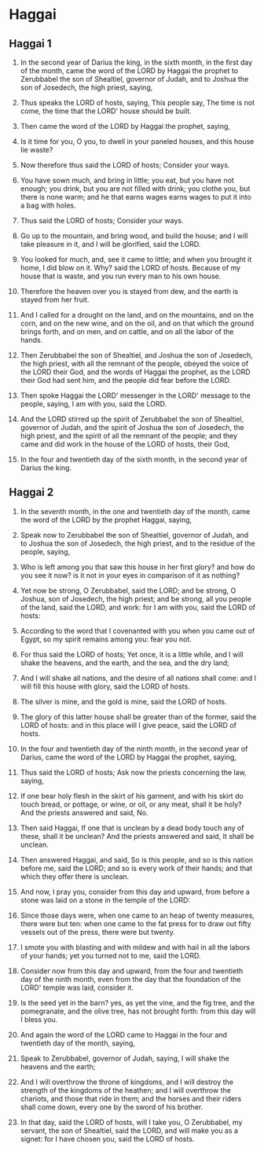 # Haggai

## Haggai 1

1. In the second year of Darius the king, in the sixth month, in the first day of the month, came the word of the LORD by Haggai the prophet to Zerubbabel the son of Shealtiel, governor of Judah, and to Joshua the son of Josedech, the high priest, saying,

2. Thus speaks the LORD of hosts, saying, This people say, The time is not come, the time that the LORD' house should be built.

3. Then came the word of the LORD by Haggai the prophet, saying,

4. Is it time for you, O you, to dwell in your paneled houses, and this house lie waste?

5. Now therefore thus said the LORD of hosts; Consider your ways.

6. You have sown much, and bring in little; you eat, but you have not enough; you drink, but you are not filled with drink; you clothe you, but there is none warm; and he that earns wages earns wages to put it into a bag with holes.

7. Thus said the LORD of hosts; Consider your ways.

8. Go up to the mountain, and bring wood, and build the house; and I will take pleasure in it, and I will be glorified, said the LORD.

9. You looked for much, and, see it came to little; and when you brought it home, I did blow on it. Why? said the LORD of hosts. Because of my house that is waste, and you run every man to his own house.

10. Therefore the heaven over you is stayed from dew, and the earth is stayed from her fruit.

11. And I called for a drought on the land, and on the mountains, and on the corn, and on the new wine, and on the oil, and on that which the ground brings forth, and on men, and on cattle, and on all the labor of the hands.

12. Then Zerubbabel the son of Shealtiel, and Joshua the son of Josedech, the high priest, with all the remnant of the people, obeyed the voice of the LORD their God, and the words of Haggai the prophet, as the LORD their God had sent him, and the people did fear before the LORD.

13. Then spoke Haggai the LORD' messenger in the LORD' message to the people, saying, I am with you, said the LORD.

14. And the LORD stirred up the spirit of Zerubbabel the son of Shealtiel, governor of Judah, and the spirit of Joshua the son of Josedech, the high priest, and the spirit of all the remnant of the people; and they came and did work in the house of the LORD of hosts, their God,

15. In the four and twentieth day of the sixth month, in the second year of Darius the king.

## Haggai 2

1. In the seventh month, in the one and twentieth day of the month, came the word of the LORD by the prophet Haggai, saying,

2. Speak now to Zerubbabel the son of Shealtiel, governor of Judah, and to Joshua the son of Josedech, the high priest, and to the residue of the people, saying,

3. Who is left among you that saw this house in her first glory? and how do you see it now? is it not in your eyes in comparison of it as nothing?

4. Yet now be strong, O Zerubbabel, said the LORD; and be strong, O Joshua, son of Josedech, the high priest; and be strong, all you people of the land, said the LORD, and work: for I am with you, said the LORD of hosts:

5. According to the word that I covenanted with you when you came out of Egypt, so my spirit remains among you: fear you not.

6. For thus said the LORD of hosts; Yet once, it is a little while, and I will shake the heavens, and the earth, and the sea, and the dry land;

7. And I will shake all nations, and the desire of all nations shall come: and I will fill this house with glory, said the LORD of hosts.

8. The silver is mine, and the gold is mine, said the LORD of hosts.

9. The glory of this latter house shall be greater than of the former, said the LORD of hosts: and in this place will I give peace, said the LORD of hosts.

10. In the four and twentieth day of the ninth month, in the second year of Darius, came the word of the LORD by Haggai the prophet, saying,

11. Thus said the LORD of hosts; Ask now the priests concerning the law, saying,

12. If one bear holy flesh in the skirt of his garment, and with his skirt do touch bread, or pottage, or wine, or oil, or any meat, shall it be holy? And the priests answered and said, No.

13. Then said Haggai, If one that is unclean by a dead body touch any of these, shall it be unclean? And the priests answered and said, It shall be unclean.

14. Then answered Haggai, and said, So is this people, and so is this nation before me, said the LORD; and so is every work of their hands; and that which they offer there is unclean.

15. And now, I pray you, consider from this day and upward, from before a stone was laid on a stone in the temple of the LORD:

16. Since those days were, when one came to an heap of twenty measures, there were but ten: when one came to the fat press for to draw out fifty vessels out of the press, there were but twenty.

17. I smote you with blasting and with mildew and with hail in all the labors of your hands; yet you turned not to me, said the LORD.

18. Consider now from this day and upward, from the four and twentieth day of the ninth month, even from the day that the foundation of the LORD' temple was laid, consider it.

19. Is the seed yet in the barn? yes, as yet the vine, and the fig tree, and the pomegranate, and the olive tree, has not brought forth: from this day will I bless you.

20. And again the word of the LORD came to Haggai in the four and twentieth day of the month, saying,

21. Speak to Zerubbabel, governor of Judah, saying, I will shake the heavens and the earth;

22. And I will overthrow the throne of kingdoms, and I will destroy the strength of the kingdoms of the heathen; and I will overthrow the chariots, and those that ride in them; and the horses and their riders shall come down, every one by the sword of his brother.

23. In that day, said the LORD of hosts, will I take you, O Zerubbabel, my servant, the son of Shealtiel, said the LORD, and will make you as a signet: for I have chosen you, said the LORD of hosts.

